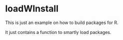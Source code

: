 # loadWInstall
This is just an example on how to build packages for R. 

It just contains a function to smartly load packages.
